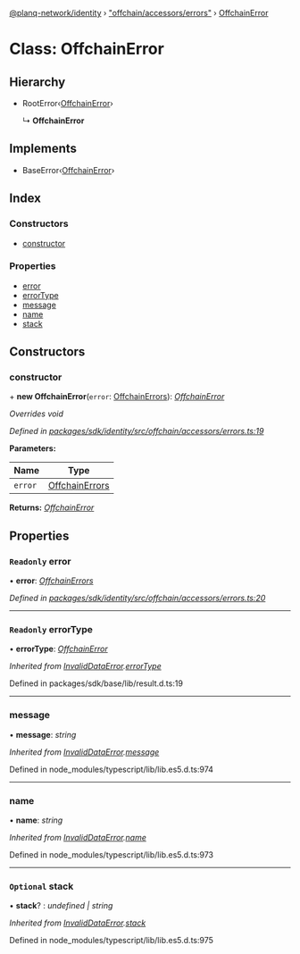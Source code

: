 [@planq-network/identity](../README.md) › ["offchain/accessors/errors"](../modules/_offchain_accessors_errors_.md) › [OffchainError](_offchain_accessors_errors_.offchainerror.md)

# Class: OffchainError

## Hierarchy

* RootError‹[OffchainError](../enums/_offchain_accessors_errors_.schemaerrortypes.md#offchainerror)›

  ↳ **OffchainError**

## Implements

* BaseError‹[OffchainError](../enums/_offchain_accessors_errors_.schemaerrortypes.md#offchainerror)›

## Index

### Constructors

* [constructor](_offchain_accessors_errors_.offchainerror.md#constructor)

### Properties

* [error](_offchain_accessors_errors_.offchainerror.md#readonly-error)
* [errorType](_offchain_accessors_errors_.offchainerror.md#readonly-errortype)
* [message](_offchain_accessors_errors_.offchainerror.md#message)
* [name](_offchain_accessors_errors_.offchainerror.md#name)
* [stack](_offchain_accessors_errors_.offchainerror.md#optional-stack)

## Constructors

###  constructor

\+ **new OffchainError**(`error`: [OffchainErrors](../modules/_offchain_data_wrapper_.md#offchainerrors)): *[OffchainError](_offchain_accessors_errors_.offchainerror.md)*

*Overrides void*

*Defined in [packages/sdk/identity/src/offchain/accessors/errors.ts:19](https://github.com/planq-network/planq-sdk/blob/master/packages/sdk/identity/src/offchain/accessors/errors.ts#L19)*

**Parameters:**

Name | Type |
------ | ------ |
`error` | [OffchainErrors](../modules/_offchain_data_wrapper_.md#offchainerrors) |

**Returns:** *[OffchainError](_offchain_accessors_errors_.offchainerror.md)*

## Properties

### `Readonly` error

• **error**: *[OffchainErrors](../modules/_offchain_data_wrapper_.md#offchainerrors)*

*Defined in [packages/sdk/identity/src/offchain/accessors/errors.ts:20](https://github.com/planq-network/planq-sdk/blob/master/packages/sdk/identity/src/offchain/accessors/errors.ts#L20)*

___

### `Readonly` errorType

• **errorType**: *[OffchainError](../enums/_offchain_accessors_errors_.schemaerrortypes.md#offchainerror)*

*Inherited from [InvalidDataError](_offchain_accessors_errors_.invaliddataerror.md).[errorType](_offchain_accessors_errors_.invaliddataerror.md#readonly-errortype)*

Defined in packages/sdk/base/lib/result.d.ts:19

___

###  message

• **message**: *string*

*Inherited from [InvalidDataError](_offchain_accessors_errors_.invaliddataerror.md).[message](_offchain_accessors_errors_.invaliddataerror.md#message)*

Defined in node_modules/typescript/lib/lib.es5.d.ts:974

___

###  name

• **name**: *string*

*Inherited from [InvalidDataError](_offchain_accessors_errors_.invaliddataerror.md).[name](_offchain_accessors_errors_.invaliddataerror.md#name)*

Defined in node_modules/typescript/lib/lib.es5.d.ts:973

___

### `Optional` stack

• **stack**? : *undefined | string*

*Inherited from [InvalidDataError](_offchain_accessors_errors_.invaliddataerror.md).[stack](_offchain_accessors_errors_.invaliddataerror.md#optional-stack)*

Defined in node_modules/typescript/lib/lib.es5.d.ts:975
